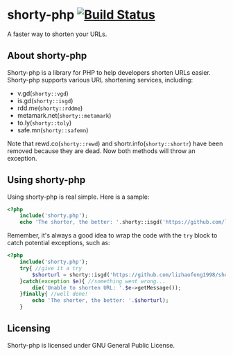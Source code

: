 shorty-php [![Build Status](https://travis-ci.org/lizhaofeng1998/shorty-php.png)](https://travis-ci.org/lizhaofeng1998/shorty-php)
==========

A faster way to shorten your URLs.

About shorty-php
----------
Shorty-php is a library for PHP to help developers shorten URLs easier. Shorty-php supports various URL shortening services, including:
* v.gd(`shorty::vgd`)
* is.gd(`shorty::isgd`)
* rdd.me(`shorty::rddme`)
* metamark.net(`shorty::metamark`)
* to.ly(`shorty::toly`)
* safe.mn(`shorty::safemn`)

Note that rewd.co(`shorty::rewd`) and shortr.info(`shorty::shortr`) have been removed because they are dead. Now both methods 
will throw an exception.

Using shorty-php
----------
Using shorty-php is real simple. Here is a sample:
```php
<?php
	include('shorty.php');
	echo 'The shorter, the better: '.shorty::isgd('https://github.com/lizhaofeng1998/shorty-php');
```
Remember, it's always a good idea to wrap the code with the `try` block to catch potential exceptions, such as:
```php
<?php
	include('shorty.php');
	try{ //give it a try
		$shorturl = shorty::isgd('https://github.com/lizhaofeng1998/shorty-php');
	}catch(exception $e){ //something went wrong...
		die('Unable to shorten URL: '.$e->getMessage());
	}finally{ //well done!
		echo 'The shorter, the better: '.$shorturl);
	}
```

Licensing
----------
Shorty-php is licensed under GNU General Public License.
